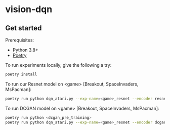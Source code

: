 # vision-dqn
## Get started

Prerequisites:
* Python 3.8+
* [Poetry](https://python-poetry.org)

To run experiments locally, give the following a try:

```bash
poetry install
```
To run our Resnet model on \<game\> [Breakout, SpaceInvaders, MsPacman]:
```bash
poetry run python dqn_atari.py --exp-name=<game>_resnet --encoder resnet --gym-id <game>NoFrameskip-v4
```

To run DCGAN model on  \<game\> [Breakout, SpaceInvaders, MsPacman]:
```bash
poetry run python <dcgan_pre_training>
poetry run python dqn_atari.py --exp-name=<game>_resnet --encoder dcgan --dcgan_path <dcgan_path> --gym-id <game>NoFrameskip-v4
```
